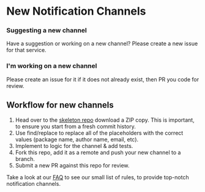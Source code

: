 # New Notification Channels

### Suggesting a new channel
Have a suggestion or working on a new channel? Please create a new issue for that service.

### I'm working on a new channel
Please create an issue for it if it does not already exist, then PR you code for review.

## Workflow for new channels

1) Head over to the [skeleton repo](https://github.com/laravel-notification-channels/skeleton) download a ZIP copy. This is important, to ensure you start from a fresh commit history.
2) Use find/replace to replace all of the placeholders with the correct values (package name, author name, email, etc).
3) Implement to logic for the channel & add tests.
4) Fork this repo, add it as a remote and push your new channel to a branch.
5) Submit a new PR against this repo for review.

Take a look at our [FAQ](http://laravel-notification-channels.com/) to see our small list of rules, to provide top-notch notification channels.

